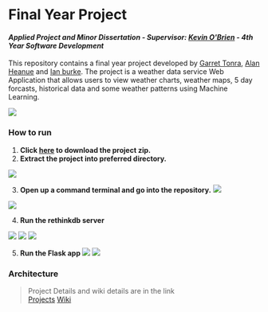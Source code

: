 # Final Year Project
#### *Applied Project and Minor Dissertation - Supervisor: [Kevin O'Brien]() - 4th Year Software Development*
This repository contains a final year project developed by [Garret Tonra](https://github.com/gtonra89), [Alan Heanue](https://github.com/heanuea) and [Ian burke](https://github.com/ianburkeixiv). The project is a weather data service Web Application that allows users to view weather charts, weather maps, 5 day forcasts, historical data and some weather patterns using Machine Learning. 

![](https://user-images.githubusercontent.com/22341150/32137635-9c4ee4f6-bc1b-11e7-92ac-1b0d92714ee9.png)


### How to run
1. **Click [here](https://github.com/gtonra89/Final-Year-Project-4th-Year/archive/master.zip) to download the project zip.**
2. **Extract the project into preferred directory.**

![](https://user-images.githubusercontent.com/22341150/38942771-9f39d048-4327-11e8-829e-496cc89d7c0e.gif)

3. **Open up a command terminal and go into the repository.**
![](https://user-images.githubusercontent.com/22341150/38942939-0efd1b4c-4328-11e8-9ebe-0cfd7cdfba72.PNG)

![](https://user-images.githubusercontent.com/22341150/38942940-0f1d4fc0-4328-11e8-944f-ab50de3ed378.PNG)

4. **Run the rethinkdb server**

![](https://user-images.githubusercontent.com/22341150/38942942-0f3eada0-4328-11e8-8c6f-0cc70adc5588.PNG)
![](https://user-images.githubusercontent.com/22341150/38942943-0f5ad0c0-4328-11e8-8c03-38f2ba042eef.PNG)
![](https://user-images.githubusercontent.com/22341150/38948671-1993873e-4338-11e8-90fd-5d78337ba831.PNG)

5. **Run the Flask app**
![](https://user-images.githubusercontent.com/22341150/38948672-19af991a-4338-11e8-9e91-93e326d44d29.PNG)
![](https://user-images.githubusercontent.com/22341150/38948670-1972c2b0-4338-11e8-9913-bafedd4f3c85.PNG)


### Architecture



> Project Details and wiki details are in the link    
> [Projects](https://github.com/gtonra89/Final-Year-Project-4th-Year/projects/1)
> [Wiki](https://github.com/gtonra89/Final-Year-Project-4th-Year/wiki)
